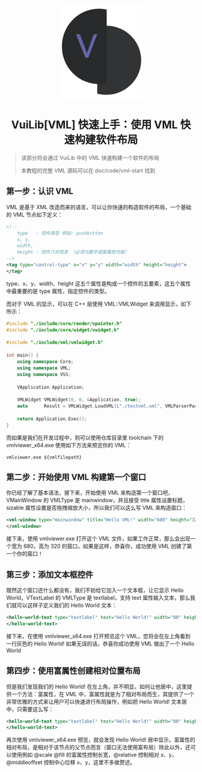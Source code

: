 <div align=center>
    <img src="../src/logo.png"/>
    <h1>VuiLib[VML] 快速上手：使用 VML 快速构建软件布局</h1>
</div>

> 该部分将会通过 VuiLib 中的 VML 快速构建一个软件的布局
> 
> 本教程的完整 VML 源码可以在 doc/code/vml-start 找到

## 第一步：认识 VML
VML 是基于 XML 改造而来的语言，可以让你快速的构造软件的布局，一个基础的 VML 节点如下定义：
```XML
<!--
	type   : 控件类型 例如: pushbutton
	x, y, 
	width, 
	height : 控件几何信息 （必须为数字或富属性内容）
-->
<tag type="control-type" x="x" y="y" width="width" height="height">
</tag>
```
type、x、y、width、height 这五个属性是构成一个控件的五要素，这五个属性中最重要的是 type 属性，指定控件的类型。

而对于 VML 的显示，可以在 C++ 层使用 VML::VMLWidget 来调用显示，如下所示：
```C++
#include "./include/core/render/vpainter.h"
#include "./include/core/widget/vwidget.h"

#include "./include/vml/vmlwidget.h"

int main() {
    using namespace Core;
    using namespace VML;
    using namespace VSS;

    VApplication Application;

    VMLWidget VMLWidget(0, 0, &Application, true);
    auto	  Result = VMLWidget.LoadVML(L"./testvml.xml", VMLParserParseMode::FromFile);

    return Application.Exec();
}
```
而如果是我们在开发过程中，则可以使用仓库目录里 toolchain 下的 vmlviewer_x64.exe 使用如下方法来预览你的 VML：
```
vmlviewer.exe ${vmlfilepath}
```
## 第二步：开始使用 VML 构建第一个窗口
你已经了解了基本语法，接下来，开始使用 VML 来构造第一个窗口吧，VMainWindow 的 VMLType 是 mainwindow，并且接受 title 属性设置标题，sizable 属性设置是否拖拽缩放大小，所以我们可以这么写 VML 来构造窗口：
```XML
<vml-window type="mainwindow" title="Hello VML!" width="680" height="320">
</vml-window>
```
接下来，使用 vmlviewer.exe 打开这个 VML 文件，如果工作正常，那么会出现一个宽为 680，高为 320 的窗口，如果是这样，恭喜你，成功使用 VML 创建了第一个你的窗口！
## 第三步：添加文本框控件
既然这个窗口还什么都没有，我们不妨给它加入一个文本框，让它显示 Hello World，VTextLabel 的 VMLType 是 textlabel，支持 text 属性输入文本，那么我们就可以这样子定义我们的 Hello World 文本：
```XML
<hello-world-text type="textlabel" text="Hello World!" width="80" height="20">
</hello-world-text>
```
接下来，在使用 vmlviewer_x64.exe 打开预览这个 VML，您将会在左上角看到一行灰色的 Hello World! 如果无误的话，恭喜你成功使用 VML 做出了一个 Hello World
## 第四步：使用富属性创建相对位置布局
但是我们发现我们的 Hello World! 在左上角，并不明显，如何让他居中，这里提供一个方法：富属性，在 VML 中，富属性就是为了相对布局而生，其提供了一个非常优雅的方式来让用户可以快速进行布局操作，例如把 Hello World! 文本居中，只需要这么写：
```XML
<hello-world-text type="textlabel" text="Hello World!" width="80" height="20" x="@center" y="@center">
</hello-world-text>
```
再次使用 vmlviewer_x64.exe 预览，就会发现 Hello World! 居中显示，富属性的相对布局，是相对于该节点的父节点而言（窗口无法使用富布局）除此以外，还可以使用例如 @scale @fill 的富属性控制长宽，@relative 控制相对 x、y，@middleoffset 控制中心位移 x、y，这里不多做赘述。